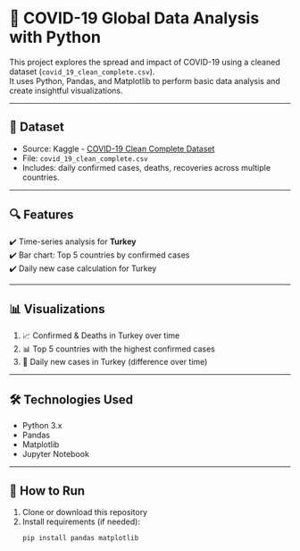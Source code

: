 # 🦠 COVID-19 Global Data Analysis with Python

This project explores the spread and impact of COVID-19 using a cleaned dataset (`covid_19_clean_complete.csv`).  
It uses Python, Pandas, and Matplotlib to perform basic data analysis and create insightful visualizations.

---

## 📁 Dataset
- Source: Kaggle - [COVID-19 Clean Complete Dataset](https://www.kaggle.com/datasets/imdevskp/corona-virus-report)
- File: `covid_19_clean_complete.csv`
- Includes: daily confirmed cases, deaths, recoveries across multiple countries.

---

## 🔍 Features

✔️ Time-series analysis for **Turkey**  
✔️ Bar chart: Top 5 countries by confirmed cases  
✔️ Daily new case calculation for Turkey  

---

## 📊 Visualizations

1. 📈 Confirmed & Deaths in Turkey over time  
2. 📊 Top 5 countries with the highest confirmed cases  
3. 🔄 Daily new cases in Turkey (difference over time)

---

## 🛠 Technologies Used

- Python 3.x  
- Pandas  
- Matplotlib  
- Jupyter Notebook

---

## 🚀 How to Run

1. Clone or download this repository  
2. Install requirements (if needed):  
   ```bash
   pip install pandas matplotlib
